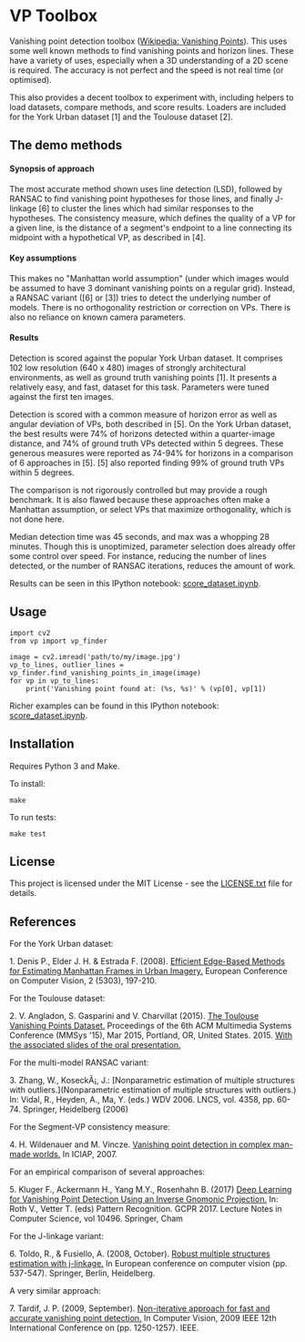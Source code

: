 # VP Toolbox

Vanishing point detection toolbox
([Wikipedia: Vanishing Points](https://en.wikipedia.org/wiki/Vanishing_point)).
This uses some well known methods to find vanishing points and horizon lines.
These have a variety of uses, especially when a 3D understanding of a 2D
scene is required. The accuracy is not perfect and the speed is not
real time (or optimised).
 
This also provides a decent toolbox to
experiment with, including helpers to load datasets, compare methods, and
score results. Loaders are included for the York Urban dataset [1] and
the Toulouse dataset [2].

## The demo methods
#### Synopsis of approach
The most accurate method shown uses line detection (LSD), followed by RANSAC
to find vanishing point hypotheses for those lines, and finally
J-linkage [6] to cluster the lines which had similar responses to the
hypotheses. The consistency measure, which defines the quality of a VP
for a given line, is the distance of a segment's endpoint to a line
connecting its midpoint with a hypothetical VP, as described in [4].

#### Key assumptions
This makes no "Manhattan world assumption"
(under which images would be assumed to have 3 dominant vanishing points on a
regular grid). Instead, a RANSAC variant ([6] or [3]) tries to detect the
underlying number of models. There is no orthogonality restriction or
correction on VPs. There is also no reliance on known camera parameters.

#### Results

Detection is scored against the popular York Urban dataset. It comprises 102
low resolution (640 x 480) images of strongly architectural environments,
as well as ground truth vanishing points [1].
It presents a relatively easy, and fast, dataset for this task. Parameters
were tuned against the first ten images.

Detection is scored with a common measure of horizon error as well as angular
deviation of VPs, both described in [5]. On the York Urban dataset, the best
results were 74% of horizons detected within a quarter-image distance, and 74%
of ground truth VPs detected within 5 degrees. These generous measures were
reported as 74-94% for horizons in a comparison of 6 approaches in [5]. [5]
also reported finding 99% of ground truth VPs within 5 degrees.

The comparison is not rigorously controlled but may provide a rough benchmark.
It is also flawed because these approaches often make a Manhattan
assumption, or select VPs that maximize orthogonality, which is not done here.

Median detection time was 45 seconds, and max was a whopping 28 minutes.
Though this is unoptimized, parameter selection does already offer
some control over speed. For instance, reducing the number of lines detected,
or the number of RANSAC iterations, reduces the amount of work.


Results can be seen in this IPython notebook:
[score_dataset.ipynb](https://github.com/romack77/vp-toolbox/blob/master/notebooks/score_dataset.ipynb).

## Usage

```
import cv2
from vp import vp_finder

image = cv2.imread('path/to/my/image.jpg')
vp_to_lines, outlier_lines = vp_finder.find_vanishing_points_in_image(image)
for vp in vp_to_lines:
    print('Vanishing point found at: (%s, %s)' % (vp[0], vp[1])
```
Richer examples can be found in this IPython notebook:
[score_dataset.ipynb](https://github.com/romack77/vp-toolbox/blob/master/notebooks/score_dataset.ipynb).

## Installation

Requires Python 3 and Make.

To install:
```
make
```

To run tests:
```
make test
```

## License

This project is licensed under the MIT License - see the
[LICENSE.txt](LICENSE.txt) file for details.

## References

For the York Urban dataset:

1\. Denis P., Elder J. H. & Estrada F. (2008).
[Efficient Edge-Based Methods for Estimating Manhattan Frames in Urban Imagery.](http://elderlab.apps01.yorku.ca/wp-content/uploads/2017/02/DenisElderEstradaECCV08.pdf)
European Conference on Computer Vision, 2 (5303), 197-210.

For the Toulouse dataset:

2\. V. Angladon, S. Gasparini and V. Charvillat (2015).
[The Toulouse Vanishing Points Dataset.](https://hal.archives-ouvertes.fr/hal-01130447v1)
Proceedings of the 6th ACM Multimedia Systems Conference (MMSys '15), Mar 2015,
Portland, OR, United States. 2015.
[With the associated slides of the oral presentation.](http://ubee.enseeiht.fr/tvpd/slides/src/)

For the multi-model RANSAC variant:

3\. Zhang, W., KoseckÃ¡, J.:
[Nonparametric estimation of multiple structures with outliers.](Nonparametric estimation of multiple structures with outliers.)
In: Vidal, R., Heyden, A., Ma, Y. (eds.) WDV 2006. LNCS, vol. 4358, pp. 60-74.
Springer, Heidelberg (2006)

For the Segment-VP consistency measure:

4\. H. Wildenauer and M. Vincze.
[Vanishing point detection in complex man-made worlds.](https://ieeexplore.ieee.org/abstract/document/4362845)
In ICIAP, 2007.

For an empirical comparison of several approaches:

5\. Kluger F., Ackermann H., Yang M.Y., Rosenhahn B. (2017)
[Deep Learning for Vanishing Point Detection Using an Inverse Gnomonic Projection.](https://link.springer.com/chapter/10.1007/978-3-319-66709-6_2)
In: Roth V., Vetter T. (eds) Pattern Recognition. GCPR 2017.
Lecture Notes in Computer Science, vol 10496. Springer, Cham

For the J-linkage variant:

6\. Toldo, R., & Fusiello, A. (2008, October).
[Robust multiple structures estimation with j-linkage.](https://link.springer.com/chapter/10.1007/978-3-540-88682-2_41)
In European conference on computer vision (pp. 537-547). Springer, Berlin, Heidelberg.

A very similar approach:

7\.
Tardif, J. P. (2009, September).
[Non-iterative approach for fast and accurate vanishing point detection.](https://ieeexplore.ieee.org/abstract/document/5459328)
In Computer Vision, 2009 IEEE 12th International Conference on (pp. 1250-1257). IEEE.
